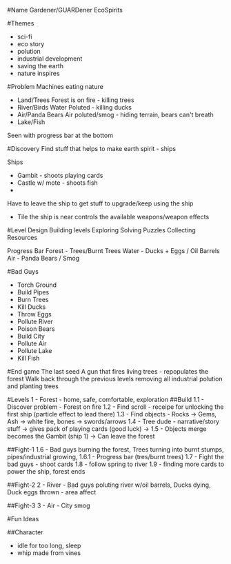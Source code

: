 #Name
Gardener/GUARDener
EcoSpirits

#Themes
- sci-fi
- eco story
- polution
- industrial development
- saving the earth
- nature inspires

#Problem
Machines eating nature
 - Land/Trees
	Forest is on fire - killing trees
 - River/Birds
	Water Poluted - killing ducks
 - Air/Panda Bears
	Air poluted/smog - hiding terrain, bears can't breath
 - Lake/Fish
	
Seen with progress bar at the bottom 

#Discovery
Find stuff that helps to make earth spirit - ships

Ships
 - Gambit - shoots playing cards
 - Castle w/ mote - shoots fish
 - 
 
Have to leave the ship to get stuff to upgrade/keep using the ship
 - Tile the ship is near controls the available weapons/weapon effects
 
#Level Design
Building levels
	Exploring
	Solving Puzzles
	Collecting Resources
	
Progress Bar 
	Forest - Trees/Burnt Trees
	Water - Ducks + Eggs / Oil Barrels
	Air - Panda Bears / Smog

#Bad Guys
- Torch Ground
- Build Pipes
- Burn Trees
- Kill Ducks
- Throw Eggs
- Pollute River
- Poison Bears
- Build City
- Pollute Air
- Pollute Lake
- Kill Fish

#End game 
The last seed
A gun that fires living trees - repopulates the forest
Walk back through the previous levels removing all industrial polution and planting trees



#Levels
1 - Forest - home, safe, comfortable, exploration
##Build
1.1 - Discover problem - Forest on fire
1.2 - Find scroll - receipe for unlocking the first ship (particle effect to lead there)
1.3 - Find objects - Rocks -> Gems, Ash -> white fire, bones -> swords/arrows
1.4 - Tree dude - narrative/story stuff -> gives pack of playing cards (good luck) -> 
1.5 - Objects merge becomes the Gambit (ship 1) -> Can leave the forest

##Fight-1
1.6 - Bad guys burning the forest, Trees turning into burnt stumps, pipes/industrial growing, 
1.6.1 - Progress bar (tres/burnt trees)
1.7 - Fight the bad guys - shoot cards 
1.8 - follow spring to river
1.9 - finding more cards to power the ship, forest ends

##Fight-2
2 - River - Bad guys poluting river w/oil barrels, Ducks dying, Duck eggs thrown - area affect

##Fight-3
3 - Air - City smog









#Fun Ideas

##Character
- idle for too long, sleep
- whip made from vines








